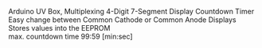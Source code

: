 Arduino UV Box, Multiplexing 4-Digit 7-Segment Display Countdown Timer <br/>
Easy change between Common Cathode or Common Anode Displays<br/>
Stores values into the EEPROM <br/>
max. countdown time 99:59 [min:sec]
